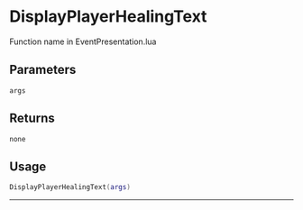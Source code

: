 # DisplayPlayerHealingText
Function name in EventPresentation.lua
## Parameters
`args`
## Returns
`none`
## Usage
```lua
DisplayPlayerHealingText(args)
```
---
